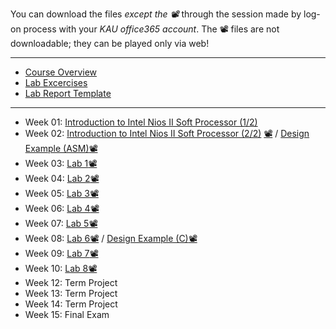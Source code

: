 You can download the files *except the 📽* through the session made by log-on process with your *KAU office365 account*. The 📽 files are not downloadable; they can be played only via web!
***
* [Course Overview](https://kau365-my.sharepoint.com/:p:/g/personal/taehwan_kim_kau_ac_kr/EVEFeXUNoa9MnGoJCEKZbIIB0_ZzNtrLPzR0gon5FEsIWA?e=A4lAXmhttps://kau365-my.sharepoint.com/:p:/g/personal/taehwan_kim_kau_ac_kr/EVEFeXUNoa9MnGoJCEKZbIIB0_ZzNtrLPzR0gon5FEsIWA?e=A4lAXm)
* [Lab Excercises]()
* [Lab Report Template]()
***
* Week 01: [Introduction to Intel Nios II Soft Processor (1/2)]()
* Week 02: [Introduction to Intel Nios II Soft Processor (2/2)]() [📽]() / [Design Example (ASM)]()[📽]()
* Week 03: [Lab 1]()[📽]() 
* Week 04: [Lab 2]()[📽]()
* Week 05: [Lab 3]()[📽]()
* Week 06: [Lab 4]()[📽]()
* Week 07: [Lab 5]()[📽]()
* Week 08: [Lab 6]()[📽]() / [Design Example (C)]()[📽]()
* Week 09: [Lab 7]()[📽]()
* Week 10: [Lab 8]()[📽]()
* Week 12: Term Project
* Week 13: Term Project
* Week 14: Term Project
* Week 15: Final Exam
